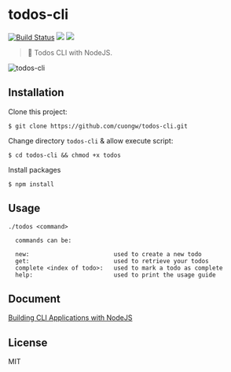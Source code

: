 # todos-cli

[![Build Status](https://travis-ci.org/cuongw/todos-cli.svg?branch=master?style=flat-square)](https://travis-ci.org/cuongw/todos-cli)
![](https://img.shields.io/david/cuongw/todos-cli.svg?style=flat-square)
![](https://img.shields.io/github/license/cuongw/todos-cli.svg?style=flat-square)

> 🦉 Todos CLI with NodeJS.

![todos-cli](https://user-images.githubusercontent.com/34389409/52708081-d88cb280-2fbb-11e9-8eb8-5e33efab3164.png)

## Installation

Clone this project:
```
$ git clone https://github.com/cuongw/todos-cli.git
```
Change directory `todos-cli` & allow execute script:
```
$ cd todos-cli && chmod +x todos
```
Install packages
```
$ npm install
```

## Usage

```
./todos <command>

  commands can be:

  new:                        used to create a new todo
  get:                        used to retrieve your todos
  complete <index of todo>:   used to mark a todo as complete
  help:                       used to print the usage guide
```

## Document

[Building CLI Applications with NodeJS](https://scotch.io/tutorials/building-cli-applications-with-nodejs)

## License

MIT
